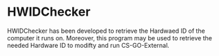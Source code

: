 # HWIDChecker

HWIDChecker has been developed to retrieve the Hardwaed ID of the computer it runs on. Moreover, this program may be used to retrieve the needed Hardware ID to modifty and run CS-GO-External.
